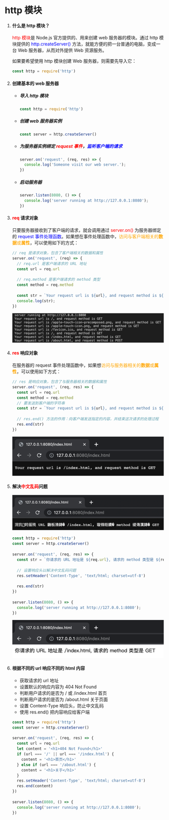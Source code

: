 # http 模块

1. #### 什么是 http 模块？

   <font color="red">http 模块</font>是 Node.js 官方提供的、用来创建 web 服务器的模块。通过 http 模块提供的 <font color="blue">http.createServer()</font> 方法，就能方便的把一台普通的电脑，变成一台 Web 服务器，从而对外提供 Web 资源服务。

   

   如果要希望使用 http 模块创建 Web 服务器，则需要先导入它：

   ~~~js
   const http = require('http')
   ~~~

   

2. #### 创建基本的 web 服务器

   + ##### 导入 http 模块

     ~~~js
     const http = require('http')
     ~~~

     

   + ##### 创建 web 服务器实例

     ~~~js
     const server = http.createServer()
     ~~~

     

   + ##### 为服务器实例绑定 <font color="red">request 事件</font>，<font color="blue">监听客户端的请求</font>

     ~~~js
     server.on('request', (req, res) => {
       console.log('Someone visit our web server.');
     })
     ~~~

     

   + ##### 启动服务器

     ~~~js
     server.listen(8080, () => {
       console.log('server running at http://127.0.0.1:8080');
     })
     ~~~

     

3. #### <font color="red">req</font> 请求对象

   只要服务器接收到了客户端的请求，就会调用通过 <font color="red">server.on()</font> 为服务器绑定的 <font color="blue">request 事件处理函数</font>。如果想在事件处理函数中，<font color="orange">访问与客户端相关的**数据**或**属性**</font>，可以使用如下的方式：

   ~~~js
   // req 是请求对象，包含了客户端相关的数据和属性
   server.on('request', (req) => {
     // req.url 是客户端请求的 URL 地址
     const url = req.url
   
     // req.method 是客户端请求的 method 类型
     const method = req.method
     
     const str = `Your request url is ${url}, and request method is ${method}`
     console.log(str);
   })
   ~~~

   <img src="./images/:Users:hsiwozer:Library:Application Support:typora-user-images:image-20220916232623370.png" alt="image-20220916232623370" style="zoom:50%;" />

   

4. #### <font color="red">res</font> 响应对象

   在服务器的 request 事件处理函数中，如果想<font color="orange">访问与服务器相关的**数据**或**属性**</font>，可以使用如下方式：

   ~~~js
   // res 是响应对象，包含了与服务器相关的数据和属性
   server.on('request', (req, res) => {
     const url = req.url
     const method = req.method
     // 要发送到客户端的字符串
     const str = `Your request url is ${url}, and request method is ${method}`
   
     // res.end() 方法的作用：向客户端发送指定的内容，并结束这次请求的处理过程
     res.end(str)
   })
   ~~~

   <img src="./images/:Users:hsiwozer:Library:Application Support:typora-user-images:image-20220916232817656.png" alt="image-20220916232817656" style="zoom:50%;" />

   

5. #### 解决<font color="red">中文乱码</font>问题

   <img src="./images/:Users:hsiwozer:Library:Application Support:typora-user-images:image-20220916233251418.png" alt="image-20220916233251418" style="zoom:50%;" />

   ~~~js
   const http = require('http')
   const server = http.createServer()
   
   server.on('request', (req, res) => {
     const str = `你请求的 URL 地址是 ${req.url}, 请求的 method 类型是 ${req.method}`
   
     // 设置响应头以解决中文乱码问题
     res.setHeader('Content-Type', 'text/html; charset=utf-8')
   
     res.end(str)
   })
   
   server.listen(8080, () => {
     console.log('server running at http://127.0.0.1:8080');
   })
   ~~~

   <img src="./images/:Users:hsiwozer:Library:Application Support:typora-user-images:image-20220916233448638.png" alt="image-20220916233448638" style="zoom:50%;" />

   

6. #### 根据不同的 url 响应不同的 html 内容

   + 获取请求的 url 地址
   + 设置默认的响应内容为 404 Not Found
   + 判断用户请求的是否为 / 或 /index.html 首页
   + 判断用户请求的是否为 /about.html 关于页面
   + 设置 Content-Type 响应头，防止中文乱码
   + 使用 res.end() 把内容响应给客户端

   ~~~js
   const http = require('http')
   const server = http.createServer()
   
   server.on('request', (req, res) => {
     const url = req.url
     let content = '<h1>404 Not Found</h1>'
     if (url === '/' || url === '/index.html') {
       content = '<h1>首页</h1>'
     } else if (url === '/about.html') {
       content = '<h1>关于</h1>'
     }
     res.setHeader('Content-Type', 'text/html; charset=utf-8')
     res.end(content)
   })
   
   server.listen(8080, () => {
     console.log('server running at http://127.0.0.1:8080');
   })
   ~~~